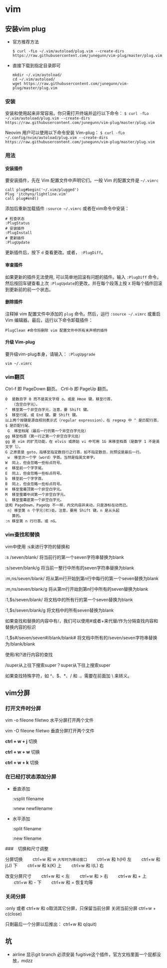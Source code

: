 # vim

## 安装vim plug

- 官方推荐方法

  ```
  $ curl -fLo ~/.vim/autoload/plug.vim --create-dirs https://raw.githubusercontent.com/junegunn/vim-plug/master/plug.vim
  ```

- 直接下载到指定目录即可

  ```
  mkdir ~/.vim/autoload/
  cd ~/.vim/autoload/
  wget https://raw.githubusercontent.com/junegunn/vim-plug/master/plug.vim
  ```

  

### 安装

安装和使用起来非常容易。你只需打开终端并运行以下命令：
 `$ curl -fLo ~/.vim/autoload/plug.vim --create-dirs https://raw.githubusercontent.com/junegunn/vim-plug/master/plug.vim`

Neovim 用户可以使用以下命令安装 Vim-plug：
 `$ curl -fLo ~/.config/nvim/autoload/plug.vim --create-dirs https://raw.githubusercontent.com/junegunn/vim-plug/master/plug.vim`

### 用法

#### 安装插件

要安装插件，先在 Vim 配置文件中声明它们。一般 Vim 的配置文件是 `~/.vimrc`

```
call plug#begin('~/.vim/plugged')
Plug 'itchyny/lightline.vim'
call plug#end()
```

添加后重新加载插件
 `:source ~/.vimrc`
 或者在vim命令中安装：

```
# 检查状态
:PlugStatus
# 安装插件
:PlugInstall
# 更新插件
:PlugUpdate
```

更新插件后，按下 `d` 查看更改。或者， `:PlugDiff`。

#### 审查插件

如果更新的插件无法使用, 可以简单地回滚有问题的插件。输入 `:PlugDiff` 命令，然后按回车键查看上次 `:PlugUpdate`的更改，并在每个段落上按 `X` 将每个插件回滚到更新前的前一个状态。

#### 删除插件

注释掉 vim 配置文件中添加的 `plug` 命令。然后，运行 `:source ~/.vimrc` 或重启 Vim 编辑器。最后，运行以下命令卸载插件：

```
PlugClean #命令将删除 vim 配置文件中所有未声明的插件
```

#### 升级 Vim-plug

要升级vim-plug本身，请输入：
 `:PlugUpgrade`

```
vim ~/.vimrc
```



### vim翻页

Ctrl-f    即 PageDown 翻页。
Crtl-b    即 PageUp 翻页。

```
0  是数目字 0 而不是英文字母 o。或是 Hmoe 键，移至行首，
   （含空白字元）。
^  移至第一个非空白字元，注意，要 Shift 键。
$  移至行尾，或 End 键。要 Shift 键。
以上两个按键是源自规则表示式（regular expression），在 regexp 中 ^ 是匹配行首，$ 是匹配行尾。
 G  移至档尾（最后一行的第一个非空白字元处）
gg 移至档首（第一行之第一个非空白字元处）
gg 是 vim 的扩充功能，在 elvis 或原始 vi 中可用 1G 来移至档首（是数字 1 不是英文字 l）。
G 之原意是 goto，指移至指定数目行之行首，如不指定数目，则预设是最后一行。
 w  移至次一个字（word）字首。当然是指英文单字。
W  同上，但会忽略一些标点符号。
e  移至前一个字字尾。
E  同上，但会忽略一些标点符号。
b  移至前一个字字首。
B  同上，但会忽略一些标点符号。
H  移至萤幕顶第一个非空白字元。
M  移至萤幕中间第一个非空白字元。
L  移至萤幕底第一个非空白字元。
这和 PageDown，PageUp 不一样，内文内容并未动，只是游标在动而已。
 n| 移至第 n 个字元(栏)处。注意，要用 Shift 键。n 是从头起
   算的。
:n 移至第 n 行行首。或 nG。
```

### vim查找和替换

vim中使用 :s来进行字符的替换和

:s /seven/blank/ 将当前行的第一个seven字符串替换为blank

:s/seven/blank/g 将当前一整行中所有的seven字符串替换为blank

:m,ns/seven/blank/ 将从第m行开始到第n行中每行的第一个seven替换为blank

:m,ns/seven/blank/g 将从第m行开始到第n行中所有的seven替换为blank

:1,$s/seven/blank/ 将文档中的所有行的第一个seven替换为blank

:1,$s/seven/blank/g 将文档中的所有seven替换为blank

如果查找和替换的内容中有/，我们可以使用#或者+来代替/作为分隔查找内容和替换内容的标识

:1,$s#/seven/seven#/blank/blank# 将文档中所有的/seven/seven字符串替换为/blank/blank



使用/和?进行内容的查找

/super从上往下搜索super？super从下往上搜索super

如果查找特殊字符，如 ^、$、*、/ 和 .，需要在前面加 \ 来转义。

## vim分屏

### 打开文件时分屏

vim -o fileone  filetwo 水平分屏打开两个文件

vim -O fileone  filetwo 垂直分屏打开两个文件

**ctrl + w + j**  切换

**ctrl + w + w** 切换

**ctrl + w + k** 切换

### 在已经打状态添加分屏

- 垂直添加

  :vsplit filename

  :vnew newfilename

- 水平添加

  :split filename

  :new filename

###　切换和尺寸调整

分屏切换
　　ctrl+w 和 w   ``大写时为移动窗口``
　　ctrl+w 和 h(H) 左
　　ctrl+w 和 j(J) 下
　　ctrl+w 和 k(K) 上
　　ctrl+w 和 l(L) 右

改变分屏尺寸
　　ctrl+w 和 < 左
　　ctrl+w 和 > 右
　　ctrl+w 和 + 上
　　ctrl+w 和 - 下
　　ctrl+w 和 = 恢复均等

### 关闭分屏

:only 或者 ctrl+w 和 o取消其它分屏，只保留当前分屏
关闭当前分屏 ctrl+w + c(close) 

只剩最后一个分屏以后推出： ctrl+w 和 q(quit)



## 坑

- airline 显示git branch 必须安装 fugitive这个插件，官方文档里面一个屁都没放，mdzz